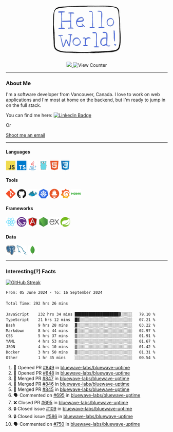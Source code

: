 <div align="center">
    <img src="./img/hello_world.webp" height="200px" width="">
    <div>
        <a href="https://www.linkedin.com/in/ajhollid">
            <img src="https://img.shields.io/badge/LinkedIn-blue"/>
        </a>
        <img src="https://komarev.com/ghpvc/?username=ajhollid&color=yellow" alt="View Counter">
    </div>
</div>

---

### About Me

I'm a software developer from Vancouver, Canada. I love to work on web applications and I'm most at home on the backend, but I'm ready to jump in on the full stack.

You can find me here: [![Linkedin Badge](https://img.shields.io/badge/-ajhollid-blue?style=flat&logo=Linkedin&logoColor=white)](https://www.linkedin.com/in/ajhollid)

Or

[Shoot me an email](mailto:ajhollid@gmail.com)

---

#### Languages

<div>
    <img src="./img/devicons/javascript-original.svg" width=30 height=30 alt="JavaScript">
    <img src="/img/devicons/typescript-original.svg" width=30 height=30 alt="TypeScript">
    <img src="./img/devicons/java-original.svg" width=30 height=30 alt="Java">
    <img src="./img/devicons/go-original.svg" width=30 height=30 alt="Golang">
    <img src="./img/devicons/html5-original.svg" width=30 height=30 alt="HTML 5">
    <img src="./img/devicons/css3-original.svg" width=30 height=30 alt="CSS 3">
</div>

#### Tools

<div>
    <img src="./img/devicons/git-original.svg" width=30 height=30 alt="Git">
    <img src="./img/devicons/github-original.svg" width=30 height=30 alt="Github">
    <img src="./img/devicons/docker-original.svg" width=30 
    height=30 alt="Docker">
    <img src="./img/devicons/kubernetes-original.svg" width=30 height=30 alt="K8">
    <img src="./img/devicons/prometheus-original.svg" width=30 height=30 alt="Prometheus">
    <img src="./img/devicons/grafana-original.svg" width=30 height=30 alt="Grafana">
    <img src="./img/devicons/nginx-original.svg" width=30 height=30 alt="Nginx">
</div>

#### Frameworks

<div>
    <img src="./img/devicons/react-original.svg" width=30 height=30 alt="React">
    <img src="./img/devicons/gatsby-original.svg" width=30 height=30 alt="Gatsby">
    <img src="./img/devicons/angularjs-original.svg" width=30 height=30 alt="AngularJS">
    <img src="./img/devicons/nodejs-original.svg" width=30 height=30 alt="NodeJS">
    <img src="./img/devicons/express-original.svg" width=30 height=30 alt="Express">
    <img src="./img/devicons/spring-original.svg" width=30 height=30 alt="Spring">
</div>

#### Data

<div>
    <img src="./img/devicons/postgresql-original.svg" width=30 height=30 alt="Postgresql">
    <img src="./img/devicons/mysql-original.svg" width=30 height=30 alt="Mysql">
    <img src="./img/devicons/mongodb-original.svg" width=30 height=30 alt="MongoDB">
</div>

---

### Interesting(?) Facts

[![GitHub Streak](http://github-readme-streak-stats.herokuapp.com?user=ajhollid)](https://git.io/streak-stats)

 <!--START_SECTION:waka-->

```txt
From: 05 June 2024 - To: 16 September 2024

Total Time: 292 hrs 26 mins

JavaScript    232 hrs 34 mins ███████████████████▓░░░░░   79.10 %
TypeScript    21 hrs 12 mins  █▓░░░░░░░░░░░░░░░░░░░░░░░   07.21 %
Bash          9 hrs 28 mins   ▓░░░░░░░░░░░░░░░░░░░░░░░░   03.22 %
Markdown      8 hrs 44 mins   ▓░░░░░░░░░░░░░░░░░░░░░░░░   02.97 %
CSS           5 hrs 37 mins   ▒░░░░░░░░░░░░░░░░░░░░░░░░   01.91 %
YAML          4 hrs 53 mins   ▒░░░░░░░░░░░░░░░░░░░░░░░░   01.67 %
JSON          4 hrs 10 mins   ▒░░░░░░░░░░░░░░░░░░░░░░░░   01.42 %
Docker        3 hrs 50 mins   ▒░░░░░░░░░░░░░░░░░░░░░░░░   01.31 %
Other         1 hr 35 mins    ░░░░░░░░░░░░░░░░░░░░░░░░░   00.54 %
```

<!--END_SECTION:waka-->


<!--START_SECTION:activity-->
1. 💪 Opened PR [#849](https://github.com/bluewave-labs/bluewave-uptime/pull/849) in [bluewave-labs/bluewave-uptime](https://github.com/bluewave-labs/bluewave-uptime)
2. 💪 Opened PR [#848](https://github.com/bluewave-labs/bluewave-uptime/pull/848) in [bluewave-labs/bluewave-uptime](https://github.com/bluewave-labs/bluewave-uptime)
3. 🎉 Merged PR [#847](https://github.com/bluewave-labs/bluewave-uptime/pull/847) in [bluewave-labs/bluewave-uptime](https://github.com/bluewave-labs/bluewave-uptime)
4. 🎉 Merged PR [#846](https://github.com/bluewave-labs/bluewave-uptime/pull/846) in [bluewave-labs/bluewave-uptime](https://github.com/bluewave-labs/bluewave-uptime)
5. 🎉 Merged PR [#845](https://github.com/bluewave-labs/bluewave-uptime/pull/845) in [bluewave-labs/bluewave-uptime](https://github.com/bluewave-labs/bluewave-uptime)
6. 🗣 Commented on [#695](https://github.com/bluewave-labs/bluewave-uptime/pull/695#issuecomment-2354365007) in [bluewave-labs/bluewave-uptime](https://github.com/bluewave-labs/bluewave-uptime)
7. ❌ Closed PR [#695](https://github.com/bluewave-labs/bluewave-uptime/pull/695) in [bluewave-labs/bluewave-uptime](https://github.com/bluewave-labs/bluewave-uptime)
8. 🔒 Closed issue [#109](https://github.com/bluewave-labs/bluewave-uptime/issues/109) in [bluewave-labs/bluewave-uptime](https://github.com/bluewave-labs/bluewave-uptime)
9. 🔒 Closed issue [#586](https://github.com/bluewave-labs/bluewave-uptime/issues/586) in [bluewave-labs/bluewave-uptime](https://github.com/bluewave-labs/bluewave-uptime)
10. 🗣 Commented on [#750](https://github.com/bluewave-labs/bluewave-uptime/issues/750#issuecomment-2354337345) in [bluewave-labs/bluewave-uptime](https://github.com/bluewave-labs/bluewave-uptime)
<!--END_SECTION:activity-->

